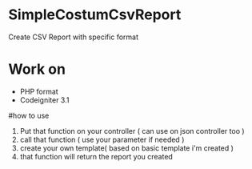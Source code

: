 # SimpleCostumCsvReport
Create CSV Report with specific format


# Work on
- PHP format
- Codeigniter 3.1 


#how to use

1. Put that function on your controller ( can use on json controller too )
2. call that function ( use your parameter if needed )
3. create your own template( based on basic template i'm created ) 
4. that function will return the report you created

